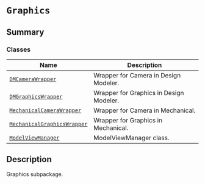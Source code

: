 # `Graphics`

<a id="summary"></a>

## Summary

### Classes

| Name | Description |
|---------------------------------------------------------------------------------------------------------------------------------------------|-----------------------------------------|
| [`DMCameraWrapper`](DMCameraWrapper.md#ansys.mechanical.stubs.v242.Ansys.ACT.Common.Graphics.DMCameraWrapper)                               | Wrapper for Camera in Design Modeler.   |
| [`DMGraphicsWrapper`](DMGraphicsWrapper.md#ansys.mechanical.stubs.v242.Ansys.ACT.Common.Graphics.DMGraphicsWrapper)                         | Wrapper for Graphics in Design Modeler. |
| [`MechanicalCameraWrapper`](MechanicalCameraWrapper.md#ansys.mechanical.stubs.v242.Ansys.ACT.Common.Graphics.MechanicalCameraWrapper)       | Wrapper for Camera in Mechanical.       |
| [`MechanicalGraphicsWrapper`](MechanicalGraphicsWrapper.md#ansys.mechanical.stubs.v242.Ansys.ACT.Common.Graphics.MechanicalGraphicsWrapper) | Wrapper for Graphics in Mechanical.     |
| [`ModelViewManager`](ModelViewManager.md#ansys.mechanical.stubs.v242.Ansys.ACT.Common.Graphics.ModelViewManager)                            | ModelViewManager class.                 |

<a id="description"></a>

## Description

Graphics subpackage.

<!-- !! processed by numpydoc !! -->

